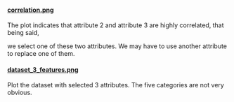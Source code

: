 #### [correlation.png](https://github.com/siebren014/assignment_2_Machine_learning/blob/master/Figure/correlation.png)

The plot indicates that attribute 2 and attribute 3 are highly correlated, that being said, 

we select one of these two attributes. We may have to use another attribute to replace one of them.

#### [dataset_3_features.png](https://github.com/siebren014/assignment_2_Machine_learning/blob/master/Figure/dataset_3_features.png)

Plot the dataset with selected 3 attributes. The five categories are not very obvious.
